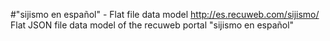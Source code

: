 #"sijismo en español" - Flat file data model
http://es.recuweb.com/sijismo/
Flat JSON file data model of the recuweb portal "sijismo en español"
